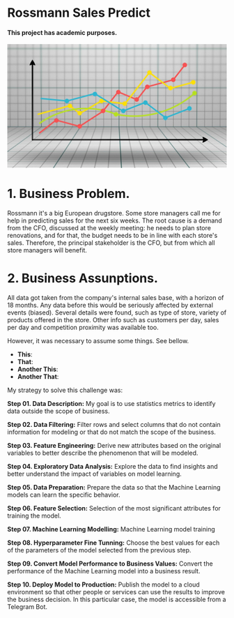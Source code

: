 # Rossmann Sales Predict
#### This project has academic purposes.


![](graph-gc6fdabf68_1280.jpg)

# 1. Business Problem.

Rossmann it's a big European drugstore. Some store managers call me for help in predicting sales for the next six weeks.
The root cause is a demand from the CFO, discussed at the weekly meeting: he needs to plan store renovations, and for that, the budget needs to be in line with each store's sales.
Therefore, the principal stakeholder is the CFO, but from which all store managers will benefit.


# 2. Business Assunptions.

All data got taken from the company's internal sales base, with a horizon of 18 months. Any data before this would be seriously affected by external events (biased).
Several details were found, such as type of store, variety of products offered in the store. Other info such as customers per day, sales per day and competition proximity was available too.

However, it was necessary to assume some things. See bellow.

- **This**:
- **That**:
- **Another This**:
- **Another That**:



My strategy to solve this challenge was:

**Step 01. Data Description:** My goal is to use statistics metrics to identify data outside the scope of business.

**Step 02. Data Filtering:** Filter rows and select columns that do not contain information for modeling or that do not match the scope of the business.

**Step 03. Feature Engineering:** Derive new attributes based on the original variables to better describe the phenomenon that will be modeled.

**Step 04. Exploratory Data Analysis:** Explore the data to find insights and better understand the impact of variables on model learning.

**Step 05. Data Preparation:** Prepare the data so that the Machine Learning models can learn the specific behavior.

**Step 06. Feature Selection:** Selection of the most significant attributes for training the model.

**Step 07. Machine Learning Modelling:** Machine Learning model training

**Step 08. Hyperparameter Fine Tunning:** Choose the best values for each of the parameters of the model selected from the previous step.

**Step 09. Convert Model Performance to Business Values:** Convert the performance of the Machine Learning model into a business result.

**Step 10. Deploy Model to Production:** Publish the model to a cloud environment so that other people or services can use the results to improve the business decision. In this particular case, the model is accessible from a Telegram Bot.




